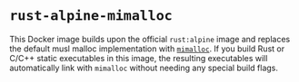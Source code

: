 # `rust-alpine-mimalloc`

This Docker image builds upon the official `rust:alpine` image and
replaces the default musl malloc implementation with
[`mimalloc`](https://github.com/microsoft/mimalloc). If you build Rust
or C/C++ static executables in this image, the resulting executables
will automatically link with `mimalloc` without needing any special
build flags.
